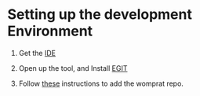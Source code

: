 # Setting up the development Environment

1) Get the [IDE](http://lpcxpresso.code-red-tech.com/LPCXpresso/)

2) Open up the tool, and Install [EGIT](http://www.eclipse.org/egit/download/)

3) Follow [these](http://wiki.eclipse.org/EGit/User_Guide#Starting_the_import_wizard) instructions to add the womprat repo.